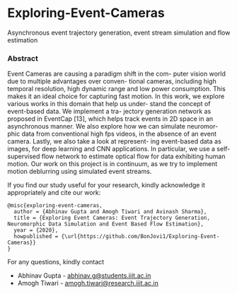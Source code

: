 # Exploring-Event-Cameras
Asynchronous event trajectory generation, event stream simulation and flow estimation

### Abstract
Event Cameras are causing a paradigm shift in the com- puter vision world due to multiple advantages over conven- tional cameras, including high temporal resolution, high dynamic range and low power consumption. This makes it an ideal choice for capturing fast motion. In this work, we explore various works in this domain that help us under- stand the concept of event-based data. We implement a tra- jectory generation network as proposed in EventCap [13], which helps track events in 2D space in an asynchronous manner. We also explore how we can simulate neuromor- phic data from conventional high fps videos, in the absence of an event camera. Lastly, we also take a look at represent- ing event-based data as images, for deep learning and CNN applications. In particular, we use a self-supervised flow network to estimate optical flow for data exhibiting human motion. Our work on this project is in continuum, as we try to implement motion deblurring using simulated event streams. 

If you find our study useful for your research, kindly acknowledge it appropriately and cite our work:
```
@misc{exploring-event-cameras,
  author = {Abhinav Gupta and Amogh Tiwari and Avinash Sharma},
  title = {Exploring Event Cameras: Event Trajectory Generation, Neuromorphic Data Simulation and Event Based Flow Estimation},
  year = {2020},
  howpublished = {\url{https://github.com/BonJovi1/Exploring-Event-Cameras}}
}
```

For any questions, kindly contact 
- Abhinav Gupta - abhinav.g@students.iiit.ac.in
- Amogh Tiwari - amogh.tiwari@research.iiit.ac.in

